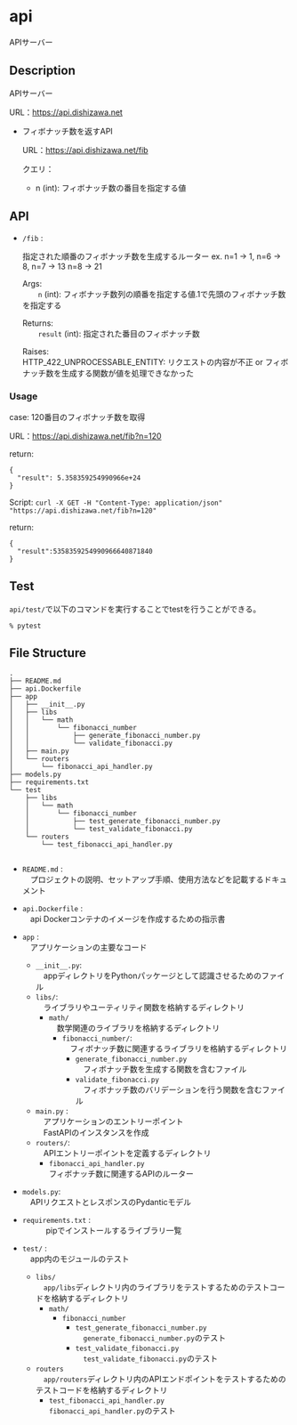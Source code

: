 # api
APIサーバー

## Description
APIサーバー

URL：https://api.dishizawa.net

- フィボナッチ数を返すAPI

    URL：https://api.dishizawa.net/fib

    クエリ：
  - n (int): フィボナッチ数の番目を指定する値

## API

- ``/fib`` :

    指定された順番のフィボナッチ数を生成するルーター
    ex. n=1 -> 1, n=6 -> 8, n=7 -> 13 n=8 -> 21

    Args:  
    　　``n`` (int): フィボナッチ数列の順番を指定する値.1で先頭のフィボナッチ数を指定する  

    Returns:  
    　　``result`` (int): 指定された番目のフィボナッチ数  

    Raises:  
        HTTP_422_UNPROCESSABLE_ENTITY: リクエストの内容が不正 or フィボナッチ数を生成する関数が値を処理できなかった

### Usage
case: 120番目のフィボナッチ数を取得

URL：https://api.dishizawa.net/fib?n=120

return:
```
{
  "result": 5.358359254990966e+24
}
```
Script: `curl -X GET -H "Content-Type: application/json" "https://api.dishizawa.net/fib?n=120"`

return:
```
{
  "result":5358359254990966640871840
}
```

## Test
`api/test/`で以下のコマンドを実行することでtestを行うことができる。
```
% pytest
```

## File Structure
```
.
├── README.md
├── api.Dockerfile
├── app
│   ├── __init__.py
│   ├── libs
│   │   └── math
│   │       └── fibonacci_number
│   │           ├── generate_fibonacci_number.py
│   │           └── validate_fibonacci.py
│   ├── main.py
│   └── routers
│       └── fibonacci_api_handler.py
├── models.py
├── requirements.txt
└── test
    ├── libs
    │   └── math
    │       └── fibonacci_number
    │           ├── test_generate_fibonacci_number.py
    │           └── test_validate_fibonacci.py
    └── routers
        └── test_fibonacci_api_handler.py


```
- ``README.md`` :   
    　プロジェクトの説明、セットアップ手順、使用方法などを記載するドキュメント  

- ``api.Dockerfile`` :   
    　api Dockerコンテナのイメージを作成するための指示書  

- ``app`` :   
    　アプリケーションの主要なコード  
    - ``__init__.py``:   
    　appディレクトリをPythonパッケージとして認識させるためのファイル
    - ``libs/``:  
    　ライブラリやユーティリティ関数を格納するディレクトリ
      - ``math/``  
      　数学関連のライブラリを格納するディレクトリ
        - ``fibonacci_number/``:  
        　フィボナッチ数に関連するライブラリを格納するディレクトリ
          - ``generate_fibonacci_number.py``  
          　フィボナッチ数を生成する関数を含むファイル
          - ``validate_fibonacci.py``  
          　フィボナッチ数のバリデーションを行う関数を含むファイル
    - ``main.py`` :   
    　アプリケーションのエントリーポイント  
    　FastAPIのインスタンスを作成  
    - ``routers/``:  
    　APIエントリーポイントを定義するディレクトリ
      - ``fibonacci_api_handler.py``  
       フィボナッチ数に関連するAPIのルーター


- ``models.py``:   
    　APIリクエストとレスポンスのPydanticモデル  

- ``requirements.txt`` :   
  　　　pipでインストールするライブラリ一覧  

- ``test/`` :   
    　app内のモジュールのテスト
    - ``libs/``  
    　`app/libs`ディレクトリ内のライブラリをテストするためのテストコードを格納するディレクトリ
      - ``math/``  
        - ``fibonacci_number``
          - ``test_generate_fibonacci_number.py``  
        　`generate_fibonacci_number.py`のテスト
          -  ``test_validate_fibonacci.py``  
        　`test_validate_fibonacci.py`のテスト
    - ``routers``  
    　`app/routers`ディレクトリ内のAPIエンドポイントをテストするためのテストコードを格納するディレクトリ
      - ``test_fibonacci_api_handler.py``  
       `fibonacci_api_handler.py`のテスト
